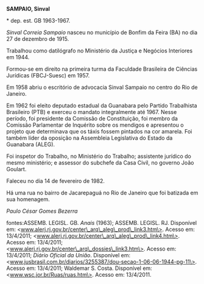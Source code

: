 **SAMPAIO, Sinval**

\* dep. est. GB 1963-1967.

*Sinval Correia Sampaio* nasceu no município de Bonfim da Feira (BA) no
dia 27 de dezembro de 1915.

Trabalhou como datilógrafo no Ministério da Justiça e Negócios
Interiores em 1944.

Formou-se em direito na primeira turma da Faculdade Brasileira de
Ciências Jurídicas (FBCJ-Suesc) em 1957.

Em 1958 abriu o escritório de advocacia Sinval Sampaio no centro do Rio
de Janeiro.

Em 1962 foi eleito deputado estadual da Guanabara pelo Partido
Trabalhista Brasileiro (PTB) e exerceu o mandato integralmente até 1967.
Nesse período, foi presidente da Comissão de Constituição, foi membro da
Comissão Parlamentar de Inquérito sobre os mendigos e apresentou o
projeto que determinava que os táxis fossem pintados na cor amarela. Foi
também líder da oposição na Assembleia Legislativa do Estado da
Guanabara (ALEG).

Foi inspetor do Trabalho, no Ministério do Trabalho; assistente jurídico
do mesmo ministério; e assessor do subchefe da Casa Civil, no governo
João Goulart.

Faleceu no dia 14 de fevereiro de 1982.

Há uma rua no bairro de Jacarepaguá no Rio de Janeiro que foi batizada
em sua homenagem.

*Paulo César Gomes Bezerra*

fontes:ASSEMB. LEGISL. GB. *Anais* (1963); ASSEMB. LEGISL. RJ.
Disponível em:
\<www.alerj.rj.gov.br/center\_arq\_aleg\_prod\_link3.htm\>. Acesso em:
13/4/2011; \<www.alerj.rj.gov.br/center\_arq\_aleg\_prod\_link4.htm\>.
Acesso em: 13/4/2011;
\<www.alerj.rj.gov.br/center\_arq\_dossies\_link3.htm\>. Acesso em:
13/4/2011; *Diário Oficial da União*. Disponível em:
\<www.jusbrasil.com.br/diarios/3255387/dou-secao-1-06-06-1944-pg-11\>.
Acesso em: 13/4/2011; Waldemar S. Costa. Disponível em:
\<www.wsc.jor.br/Ruas/ruas.htm\>. Acesso em: 13/4/2011.
